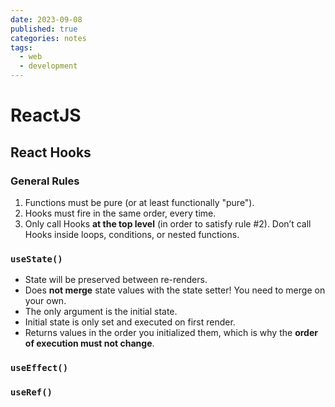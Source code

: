 ```yaml
---
date: 2023-09-08
published: true
categories: notes
tags:
  - web
  - development
---
```



ReactJS
=======


React Hooks
-----------


### General Rules

1.  Functions must be pure (or at least functionally "pure").
2.  Hooks must fire in the same order, every time.
3.  Only call Hooks **at the top level** (in order to satisfy rule #2). Don’t call Hooks inside loops, conditions, or nested functions.


### `useState()`

-   State will be preserved between re-renders.
-   Does **not merge** state values with the state setter! You need to merge on your own.
-   The only argument is the initial state.
-   Initial state is only set and executed on first render.
-   Returns values in the order you initialized them, which is why the **order of execution must not change**.


### `useEffect()`


### `useRef()`

